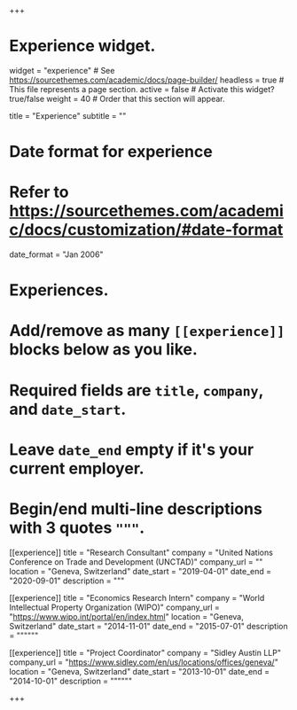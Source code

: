 +++
# Experience widget.
widget = "experience"  # See https://sourcethemes.com/academic/docs/page-builder/
headless = true  # This file represents a page section.
active = false  # Activate this widget? true/false
weight = 40  # Order that this section will appear.

title = "Experience"
subtitle = ""

# Date format for experience
#   Refer to https://sourcethemes.com/academic/docs/customization/#date-format
date_format = "Jan 2006"

# Experiences.
#   Add/remove as many `[[experience]]` blocks below as you like.
#   Required fields are `title`, `company`, and `date_start`.
#   Leave `date_end` empty if it's your current employer.
#   Begin/end multi-line descriptions with 3 quotes `"""`.
[[experience]]
  title = "Research Consultant"
  company = "United Nations Conference on Trade and Development (UNCTAD)"
  company_url = ""
  location = "Geneva, Switzerland"
  date_start = "2019-04-01"
  date_end = "2020-09-01"
  description = """
 

[[experience]]
  title = "Economics Research Intern"
  company = "World Intellectual Property Organization (WIPO)"
  company_url = "https://www.wipo.int/portal/en/index.html"
  location = "Geneva, Switzerland"
  date_start = "2014-11-01"
  date_end = "2015-07-01"
  description = """"""
  
  [[experience]]
  title = "Project Coordinator"
  company = "Sidley Austin LLP"
  company_url = "https://www.sidley.com/en/us/locations/offices/geneva/"
  location = "Geneva, Switzerland"
  date_start = "2013-10-01"
  date_end = "2014-10-01"
  description = """"""

+++
